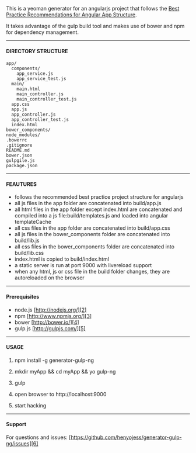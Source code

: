 This is a yeoman generator for an angularjs project that follows the [Best Practice Recommendations for Angular App Structure][1].

It takes advantage of the gulp build tool and makes use of bower and npm for dependency management.

-----

#### DIRECTORY STRUCTURE ####

    app/
      components/
        app_service.js
        app_service_test.js
      main/
        main.html
        main_controller.js
        main_controller_test.js
      app.css
      app.js
      app_controller.js
      app_controller_test.js
      index.html
    bower_components/    
    node_modules/
    .bowerrc
    .gitignore
    README.md
    bower.json
    gulpgile.js
    package.json

-----

#### FEAUTURES ####
- follows the recommended best practice project structure for angularjs
- all js files in the app folder are concatenated into build/app.js
- all html files in the app folder except index.html are concatenated and compiled into a js file:build/templates.js and loaded into angular templateCache
- all css files in the app folder are concatenated into build/app.css
- all js files in the bower_components folder are concatenated into build/lib.js
- all css files in the bower_components folder are concatenated into build/lib.css
- index.html is copied to build/index.html
- a static server is run at port 9000 with livereload support
- when any html, js or css file in the build folder changes, they are autoreloaded on the browser

-----

#### Prerequisites ####
- node.js [http://nodejs.org/][2]
- npm [http://www.npmjs.org/][3]
- bower [http://bower.io/][4]
- gulp.js [http://gulpjs.com/][5]

-----

#### USAGE ####
1) npm install -g generator-gulp-ng

2) mkdir myApp && cd myApp && yo gulp-ng

3) gulp

4) open browser to http://localhost:9000

5) start hacking

----

#### Support ####
For questions and issues: [https://github.com/henyojess/generator-gulp-ng/issues][6]


  [1]: https://docs.google.com/document/d/1XXMvReO8-Awi1EZXAXS4PzDzdNvV6pGcuaF4Q9821Es/pub
  [2]: http://nodejs.org/
  [3]: http://www.npmjs.org/
  [4]: http://bower.io/
  [5]: http://gulpjs.com/
  [6]: https://github.com/henyojess/gulp-ng-seed/issues
